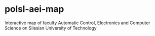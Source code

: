 # polsl-aei-map

Interactive map of faculty Automatic Control, Electronics and Computer Science on Silesian University of Technology
